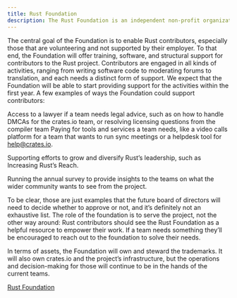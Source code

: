 ```yaml
---
title: Rust Foundation
description: The Rust Foundation is an independent non-profit organization to steward the Rust programming language and ecosystem, with a unique focus on supporting the set of maintainers that govern and develop the project.
---
```


<!-- ![](/img/rs.png) -->


The central goal of the Foundation is to enable Rust contributors, especially those that are volunteering and not supported by their employer. To that end, the Foundation will offer training, software, and structural support for contributors to the Rust project. Contributors are engaged in all kinds of activities, ranging from writing software code to moderating forums to translation, and each needs a distinct form of support. We expect that the Foundation will be able to start providing support for the activities within the first year. A few examples of ways the Foundation could support contributors:

Access to a lawyer if a team needs legal advice, such as on how to handle DMCAs for the crates.io team, or resolving licensing questions from the compiler team
Paying for tools and services a team needs, like a video calls platform for a team that wants to run sync meetings or a helpdesk tool for help@crates.io.

Supporting efforts to grow and diversify Rust’s leadership, such as Increasing Rust’s Reach.

Running the annual survey to provide insights to the teams on what the wider community wants to see from the project.

To be clear, those are just examples that the future board of directors will need to decide whether to approve or not, and it’s definitely not an exhaustive list. The role of the foundation is to serve the project, not the other way around: Rust contributors should see the Rust Foundation as a helpful resource to empower their work. If a team needs something they’ll be encouraged to reach out to the foundation to solve their needs.

In terms of assets, the Foundation will own and steward the trademarks. It will also own crates.io and the project’s infrastructure, but the operations and decision-making for those will continue to be in the hands of the current teams.

[Rust Foundation](https://foundation.rust-lang.org/)